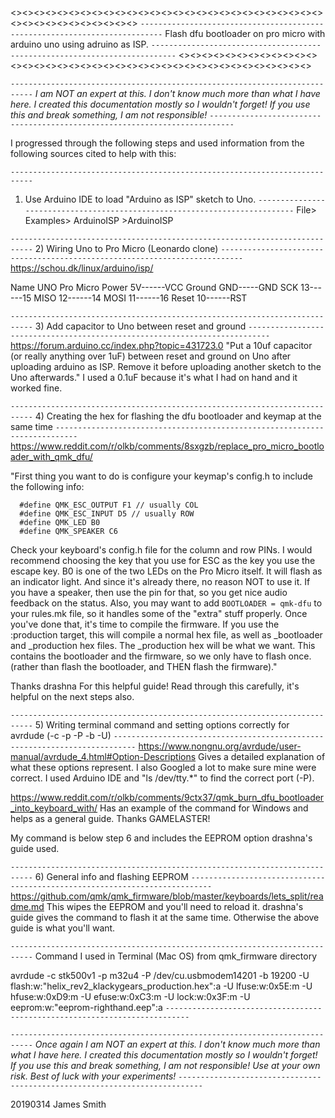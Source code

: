 <><><><><><><><><><><><><><><><><><><><><><><><><><><><><><><><><><><><><><>
`---------------------------------------------------------------------------`
Flash dfu bootloader on pro micro with arduino uno using adruino as ISP.
`---------------------------------------------------------------------------`
<><><><><><><><><><><><><><><><><><><><><><><><><><><><><><><><><><><><><><>


`---------------------------------------------------------------------------`
*I am NOT an expert at this. I don't know much more than what I have here.*
*I created this documentation mostly so I wouldn't forget!*
*If you use this and break something, I am not responsible!*
`---------------------------------------------------------------------------`

I progressed through the following steps and used information from the following sources cited to help with this:


`---------------------------------------------------------------------------`
1) Use Arduino IDE to load "Arduino as ISP" sketch to Uno.
`---------------------------------------------------------------------------`
File> Examples> ArduinoISP >ArduinoISP


`---------------------------------------------------------------------------`
2) Wiring Uno to Pro Micro (Leonardo clone)
`---------------------------------------------------------------------------`
https://schou.dk/linux/arduino/isp/

  Name    UNO     Pro Micro
  Power	  5V------VCC
  Ground  GND-----GND
  SCK	  13------15
  MISO	  12------14
  MOSI	  11------16
  Reset	  10------RST


`---------------------------------------------------------------------------`
3) Add capacitor to Uno between reset and ground
`---------------------------------------------------------------------------`
https://forum.arduino.cc/index.php?topic=431723.0
"Put a 10uf capacitor (or really anything over 1uF) between reset and ground on Uno after uploading arduino as ISP. Remove it before uploading another sketch to the Uno afterwards."
I used a 0.1uF because it's what I had on hand and it worked fine.


`---------------------------------------------------------------------------`
4) Creating the hex for flashing the dfu bootloader and keymap at the same time
`---------------------------------------------------------------------------`
https://www.reddit.com/r/olkb/comments/8sxgzb/replace_pro_micro_bootloader_with_qmk_dfu/

   "First thing you want to do is configure your keymap's config.h to include the following info:
      
      #define QMK_ESC_OUTPUT F1 // usually COL
      #define QMK_ESC_INPUT D5 // usually ROW
      #define QMK_LED B0
      #define QMK_SPEAKER C6
      
   Check your keyboard's config.h file for the column and row PINs. I would recommend choosing the key that you use for ESC as the key you use the escape key.
   B0 is one of the two LEDs on the Pro Micro itself. It will flash as an indicator light. And since it's already there, no reason NOT to use it.
   If you have a speaker, then use the pin for that, so you get nice audio feedback on the status.
   Also, you may want to add ``BOOTLOADER = qmk-dfu`` to your rules.mk file, so it handles some of the "extra" stuff properly.
   Once you've done that, it's time to compile the firmware. If you use the :production target, this will compile a normal hex file, as well as _bootloader and _production hex
   files. The _production hex will be what we want. This contains the bootloader and the firmware,
   so we only have to flash once. (rather than flash the bootloader, and THEN flash the firmware)."

Thanks drashna For this helpful guide! Read through this carefully, it's helpful on the next steps also.


`---------------------------------------------------------------------------`
5) Writing terminal command and setting options correctly for avrdude (-c -p -P -b -U)
`---------------------------------------------------------------------------`
https://www.nongnu.org/avrdude/user-manual/avrdude_4.html#Option-Descriptions
Gives a detailed explanation of what these options represent. I also Googled a lot to make sure mine were correct. I used Arduino IDE and "ls /dev/tty.*" to find the correct port (-P).

https://www.reddit.com/r/olkb/comments/9ctx37/qmk_burn_dfu_bootloader_into_keyboard_with/
Has an example of the command for Windows and helps as a general guide.
Thanks GAMELASTER!

My command is below step 6 and includes the EEPROM option drashna's guide used.


`---------------------------------------------------------------------------`
6) General info and flashing EEPROM
`---------------------------------------------------------------------------`
https://github.com/qmk/qmk_firmware/blob/master/keyboards/lets_split/readme.md
This wipes the EEPROM and you'll need to reload it. drashna's guide gives the command to flash it at the same time. Otherwise the above guide is what you'll want.




`---------------------------------------------------------------------------`
Command I used in Terminal (Mac OS) from qmk_firmware directory

avrdude -c stk500v1 -p m32u4 -P /dev/cu.usbmodem14201 -b 19200 -U flash:w:"helix_rev2_klackygears_production.hex":a -U lfuse:w:0x5E:m -U hfuse:w:0xD9:m -U efuse:w:0xC3:m -U lock:w:0x3F:m -U eeprom:w:"eeprom-righthand.eep":a
`---------------------------------------------------------------------------`




`---------------------------------------------------------------------------`
*Once again*
*I am NOT an expert at this. I don't know much more than what I have here.*
*I created this documentation mostly so I wouldn't forget!*
*If you use this and break something, I am not responsible!*
*Use at your own risk.*
*Best of luck with your experiments!*
`---------------------------------------------------------------------------`

20190314 James Smith
